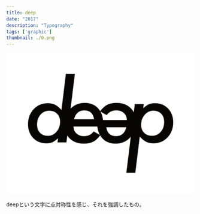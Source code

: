 ```yaml
---
title: deep
date: "2017"
description: "Typography"
tags: ['graphic']
thumbnail: ./0.png
---
```


![1](./1.png)

deepという文字に点対称性を感じ、それを強調したもの。